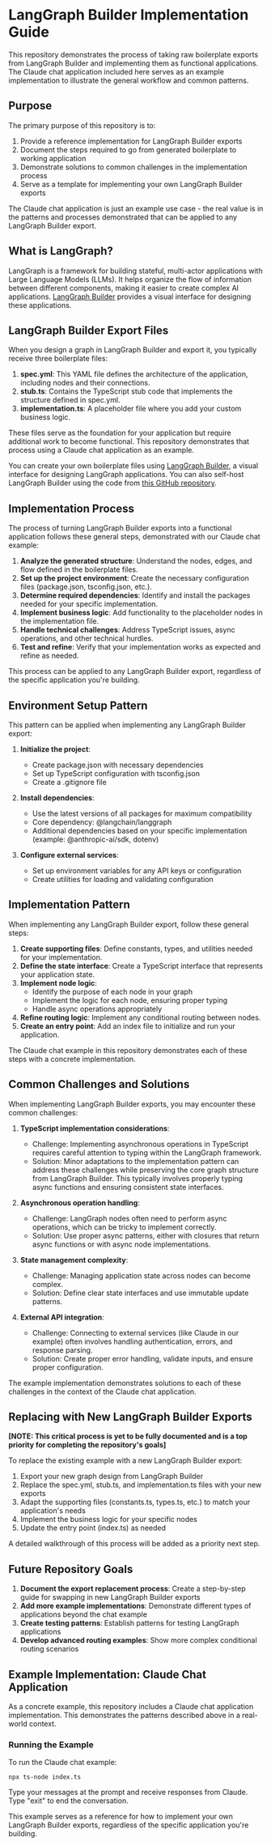 # LangGraph Builder Implementation Guide

This repository demonstrates the process of taking raw boilerplate exports from LangGraph Builder and implementing them as functional applications. The Claude chat application included here serves as an example implementation to illustrate the general workflow and common patterns.

## Purpose

The primary purpose of this repository is to:

1. Provide a reference implementation for LangGraph Builder exports
2. Document the steps required to go from generated boilerplate to working application
3. Demonstrate solutions to common challenges in the implementation process
4. Serve as a template for implementing your own LangGraph Builder exports

The Claude chat application is just an example use case - the real value is in the patterns and processes demonstrated that can be applied to any LangGraph Builder export.

## What is LangGraph?

LangGraph is a framework for building stateful, multi-actor applications with Large Language Models (LLMs). It helps organize the flow of information between different components, making it easier to create complex AI applications. [LangGraph Builder](https://build.langchain.com/) provides a visual interface for designing these applications.

## LangGraph Builder Export Files

When you design a graph in LangGraph Builder and export it, you typically receive three boilerplate files:

1. **spec.yml**: This YAML file defines the architecture of the application, including nodes and their connections.
2. **stub.ts**: Contains the TypeScript stub code that implements the structure defined in spec.yml.
3. **implementation.ts**: A placeholder file where you add your custom business logic.

These files serve as the foundation for your application but require additional work to become functional. This repository demonstrates that process using a Claude chat application as an example.

You can create your own boilerplate files using [LangGraph Builder](https://build.langchain.com/), a visual interface for designing LangGraph applications. You can also self-host LangGraph Builder using the code from [this GitHub repository](https://github.com/langchain-ai/langgraph-builder).

## Implementation Process

The process of turning LangGraph Builder exports into a functional application follows these general steps, demonstrated with our Claude chat example:

1. **Analyze the generated structure**: Understand the nodes, edges, and flow defined in the boilerplate files.
2. **Set up the project environment**: Create the necessary configuration files (package.json, tsconfig.json, etc.).
3. **Determine required dependencies**: Identify and install the packages needed for your specific implementation.
4. **Implement business logic**: Add functionality to the placeholder nodes in the implementation file.
5. **Handle technical challenges**: Address TypeScript issues, async operations, and other technical hurdles.
6. **Test and refine**: Verify that your implementation works as expected and refine as needed.

This process can be applied to any LangGraph Builder export, regardless of the specific application you're building.

## Environment Setup Pattern

This pattern can be applied when implementing any LangGraph Builder export:

1. **Initialize the project**:
   - Create package.json with necessary dependencies
   - Set up TypeScript configuration with tsconfig.json
   - Create a .gitignore file

2. **Install dependencies**:
   - Use the latest versions of all packages for maximum compatibility
   - Core dependency: @langchain/langgraph
   - Additional dependencies based on your specific implementation (example: @anthropic-ai/sdk, dotenv)

3. **Configure external services**:
   - Set up environment variables for any API keys or configuration
   - Create utilities for loading and validating configuration

## Implementation Pattern

When implementing any LangGraph Builder export, follow these general steps:

1. **Create supporting files**: Define constants, types, and utilities needed for your implementation.
2. **Define the state interface**: Create a TypeScript interface that represents your application state.
3. **Implement node logic**:
   - Identify the purpose of each node in your graph
   - Implement the logic for each node, ensuring proper typing
   - Handle async operations appropriately
4. **Refine routing logic**: Implement any conditional routing between nodes.
5. **Create an entry point**: Add an index file to initialize and run your application.

The Claude chat example in this repository demonstrates each of these steps with a concrete implementation.

## Common Challenges and Solutions

When implementing LangGraph Builder exports, you may encounter these common challenges:

1. **TypeScript implementation considerations**:
   - Challenge: Implementing asynchronous operations in TypeScript requires careful attention to typing within the LangGraph framework.
   - Solution: Minor adaptations to the implementation pattern can address these challenges while preserving the core graph structure from LangGraph Builder. This typically involves properly typing async functions and ensuring consistent state interfaces.

2. **Asynchronous operation handling**:
   - Challenge: LangGraph nodes often need to perform async operations, which can be tricky to implement correctly.
   - Solution: Use proper async patterns, either with closures that return async functions or with async node implementations.

3. **State management complexity**:
   - Challenge: Managing application state across nodes can become complex.
   - Solution: Define clear state interfaces and use immutable update patterns.

4. **External API integration**:
   - Challenge: Connecting to external services (like Claude in our example) often involves handling authentication, errors, and response parsing.
   - Solution: Create proper error handling, validate inputs, and ensure proper configuration.

The example implementation demonstrates solutions to each of these challenges in the context of the Claude chat application.

## Replacing with New LangGraph Builder Exports

**[NOTE: This critical process is yet to be fully documented and is a top priority for completing the repository's goals]**

To replace the existing example with a new LangGraph Builder export:

1. Export your new graph design from LangGraph Builder
2. Replace the spec.yml, stub.ts, and implementation.ts files with your new exports
3. Adapt the supporting files (constants.ts, types.ts, etc.) to match your application's needs
4. Implement the business logic for your specific nodes
5. Update the entry point (index.ts) as needed

A detailed walkthrough of this process will be added as a priority next step.

## Future Repository Goals

1. **Document the export replacement process**: Create a step-by-step guide for swapping in new LangGraph Builder exports
2. **Add more example implementations**: Demonstrate different types of applications beyond the chat example
3. **Create testing patterns**: Establish patterns for testing LangGraph applications
4. **Develop advanced routing examples**: Show more complex conditional routing scenarios

## Example Implementation: Claude Chat Application

As a concrete example, this repository includes a Claude chat application implementation. This demonstrates the patterns described above in a real-world context.

### Running the Example

To run the Claude chat example:

```
npx ts-node index.ts
```

Type your messages at the prompt and receive responses from Claude. Type "exit" to end the conversation.

This example serves as a reference for how to implement your own LangGraph Builder exports, regardless of the specific application you're building.
